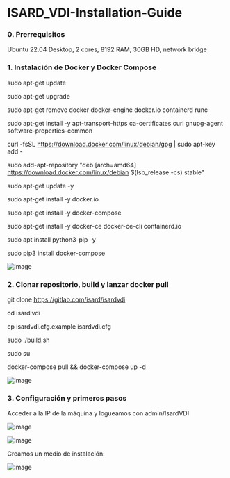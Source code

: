 # ISARD_VDI-Installation-Guide

### 0. Prerrequisitos

Ubuntu 22.04 Desktop, 2 cores, 8192 RAM, 30GB HD, network bridge

### 1. Instalación de Docker y Docker Compose

sudo apt-get update

sudo apt-get upgrade

sudo apt-get remove docker docker-engine docker.io containerd runc

sudo apt-get install -y apt-transport-https ca-certificates curl gnupg-agent software-properties-common

curl -fsSL https://download.docker.com/linux/debian/gpg | sudo apt-key add -

sudo add-apt-repository "deb [arch=amd64] https://download.docker.com/linux/debian $(lsb_release -cs) stable"

sudo apt-get update -y

sudo apt-get install -y docker.io

sudo apt-get install -y docker-compose

sudo apt-get install -y docker-ce docker-ce-cli containerd.io

sudo apt install python3-pip -y

sudo pip3 install docker-compose

![image](https://user-images.githubusercontent.com/20743678/187424403-9b2b60d5-3033-4c5e-9eb9-62447f76adb2.png)

### 2. Clonar repositorio, build y lanzar docker pull


git clone https://gitlab.com/isard/isardvdi

cd isardivdi

cp isardvdi.cfg.example isardvdi.cfg

sudo ./build.sh 

sudo su

docker-compose pull && docker-compose up -d

![image](https://user-images.githubusercontent.com/20743678/187424608-0b01a0e0-1228-42c0-b904-a99b34d3cd9e.png)

### 3. Configuración y primeros pasos

Acceder a la IP de la máquina y logueamos con admin/IsardVDI

![image](https://user-images.githubusercontent.com/20743678/187425156-49bbe05f-2f53-4b78-a234-2ac2613a206b.png)

![image](https://user-images.githubusercontent.com/20743678/187425074-922c99cf-ffbb-45ae-8af0-79ce5d5810e3.png)

Creamos un medio de instalación:


![image](https://user-images.githubusercontent.com/20743678/187437322-d3a297bd-14d6-4266-9e5b-a5639b579ae4.png)

